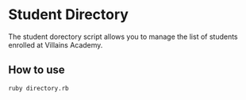 # Student Directory
The student dorectory script allows you to manage the list of students enrolled at Villains Academy.

## How to use ##

```shell
ruby directory.rb
```
